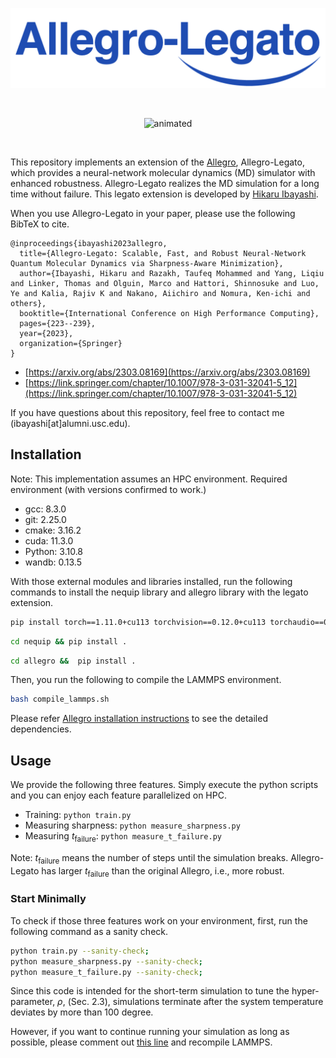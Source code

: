 ![image](logo.png)

<br>

<p align="center">
  <img src="https://user-images.githubusercontent.com/15017849/224515542-7f902174-6040-4c3f-8ca9-7a8df52253e5.gif" alt="animated" />
</p>

<br>

This repository implements an extension of the [Allegro](https://github.com/mir-group/allegro), Allegro-Legato, which provides a neural-network molecular dynamics (MD) simulator with enhanced robustness.
Allegro-Legato realizes the MD simulation for a long time without failure.
This legato extension is developed by [Hikaru Ibayashi](https://hikaru-ibayashi.com/).

When you use Allegro-Legato in your paper, please use the following BibTeX to cite.
```
@inproceedings{ibayashi2023allegro,
  title={Allegro-Legato: Scalable, Fast, and Robust Neural-Network Quantum Molecular Dynamics via Sharpness-Aware Minimization},
  author={Ibayashi, Hikaru and Razakh, Taufeq Mohammed and Yang, Liqiu and Linker, Thomas and Olguin, Marco and Hattori, Shinnosuke and Luo, Ye and Kalia, Rajiv K and Nakano, Aiichiro and Nomura, Ken-ichi and others},
  booktitle={International Conference on High Performance Computing},
  pages={223--239},
  year={2023},
  organization={Springer}
}
```
- [https://arxiv.org/abs/2303.08169](https://arxiv.org/abs/2303.08169)
- [https://link.springer.com/chapter/10.1007/978-3-031-32041-5_12](https://link.springer.com/chapter/10.1007/978-3-031-32041-5_12)



If you have questions about this repository, feel free to contact me (ibayashi[at]alumni.usc.edu).

## Installation
Note: This implementation assumes an HPC environment.
Required environment (with versions confirmed to work.)
- gcc: 8.3.0
- git: 2.25.0
- cmake: 3.16.2
- cuda: 11.3.0
- Python: 3.10.8
- wandb: 0.13.5

With those external modules and libraries installed, run the following commands to install the nequip library and allegro library with the legato extension.
```bash
pip install torch==1.11.0+cu113 torchvision==0.12.0+cu113 torchaudio==0.11.0 --extra-index-url https://download.pytorch.org/whl/cu113
```
```bash
cd nequip && pip install .
```
```bash
cd allegro &&  pip install .
```
Then, you run the following to compile the LAMMPS environment.
```bash
bash compile_lammps.sh
```
Please refer [Allegro installation instructions](https://github.com/mir-group/allegro#installation) to see the detailed dependencies.
## Usage
We provide the following three features. Simply execute the python scripts and you can enjoy each feature parallelized on HPC.  
- Training: `python train.py`
- Measuring sharpness: `python measure_sharpness.py`
- Measuring $t_\text{failure}$: `python measure_t_failure.py`

Note: $t_\text{failure}$ means the number of steps until the simulation breaks. Allegro-Legato has larger $t_\text{failure}$ than the original Allegro, i.e., more robust.
### Start Minimally
To check if those three features work on your environment, first, run the following command as a sanity check. 

```bash
python train.py --sanity-check;
python measure_sharpness.py --sanity-check;
python measure_t_failure.py --sanity-check;
```

 Since this code is intended for the short-term simulation to tune the hyper-parameter, $\rho$, (Sec. 2.3), simulations terminate after the system temperature deviates by more than 100 degree.

However, if you want to continue running your simulation as long as possible, please comment out [this line](https://github.com/ibayashi-hikaru/allegro-legato/blob/main/lammps/src/utils.cpp#L154C29-L154C29) and recompile LAMMPS.





